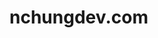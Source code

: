 # nchungdev.com
<img src="http://tavonline.net/html/mat/default/images/profile.jpg" alt="image" hidden/>
